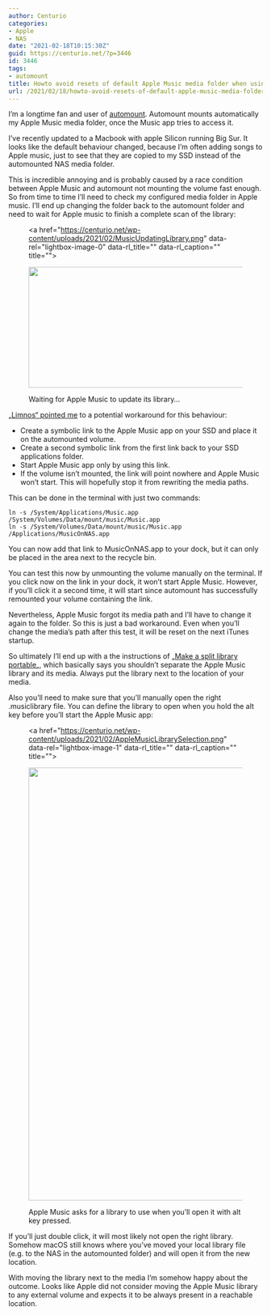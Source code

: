 ```yaml
---
author: Centurio
categories:
- Apple
- NAS
date: "2021-02-18T10:15:30Z"
guid: https://centurio.net/?p=3446
id: 3446
tags:
- automount
title: Howto avoid resets of default Apple Music media folder when using a NAS
url: /2021/02/18/howto-avoid-resets-of-default-apple-music-media-folder-when-using-a-nas/
---
```

I&#8217;m a longtime fan and user of [automount](https://centurio.net/2016/03/16/automount-network-shares-on-mac-os-for-use-in-itunes/). Automount mounts automatically my Apple Music media folder, once the Music app tries to access it.

I&#8217;ve recently updated to a Macbook with apple Silicon running Big Sur. It looks like the default behaviour changed, because I&#8217;m often adding songs to Apple music, just to see that they are copied to my SSD instead of the automounted NAS media folder.

This is incredible annoying and is probably caused by a race condition between Apple Music and automount not mounting the volume fast enough. So from time to time I&#8217;ll need to check my configured media folder in Apple music. I&#8217;ll end up changing the folder back to the automount folder and need to wait for Apple music to finish a complete scan of the library:<figure class="wp-block-image size-large"><a href="https://centurio.net/wp-content/uploads/2021/02/MusicUpdatingLibrary.png" data-rel="lightbox-image-0" data-rl\_title="" data-rl\_caption="" title="">

<img loading="lazy" width="452" height="239" src="https://centurio.net/wp-content/uploads/2021/02/MusicUpdatingLibrary.png" alt="" class="wp-image-3447" srcset="https://centurio.net/wp-content/uploads/2021/02/MusicUpdatingLibrary.png 452w, https://centurio.net/wp-content/uploads/2021/02/MusicUpdatingLibrary-300x159.png 300w" sizes="(max-width: 452px) 100vw, 452px" /> </a><figcaption>Waiting for Apple Music to update its library&#8230;</figcaption></figure> 

[&#8222;Limnos&#8220; pointed me](https://discussions.apple.com/thread/252216475) to a potential workaround for this behaviour:

  * Create a symbolic link to the Apple Music app on your SSD and place it on the automounted volume.
  * Create a second symbolic link from the first link back to your SSD applications folder.
  * Start Apple Music app only by using this link.
  * If the volume isn&#8217;t mounted, the link will point nowhere and Apple Music won&#8217;t start. This will hopefully stop it from rewriting the media paths.

This can be done in the terminal with just two commands:

<pre class="wp-block-code"><code>ln -s /System/Applications/Music.app /System/Volumes/Data/mount/music/Music.app
ln -s /System/Volumes/Data/mount/music/Music.app /Applications/MusicOnNAS.app</code></pre>

You can now add that link to MusicOnNAS.app to your dock, but it can only be placed in the area next to the recycle bin.

You can test this now by unmounting the volume manually on the terminal. If you click now on the link in your dock, it won&#8217;t start Apple Music. However, if you&#8217;ll click it a second time, it will start since automount has successfully remounted your volume containing the link.

Nevertheless, Apple Music forgot its media path and I&#8217;ll have to change it again to the folder. So this is just a bad workaround. Even when you&#8217;ll change the media&#8217;s path after this test, it will be reset on the next iTunes startup.

So ultimately I&#8217;ll end up with a the instructions of &#8222;[Make a split library portable](https://discussions.apple.com/docs/DOC-7392)&#8222;, which basically says you shouldn&#8217;t separate the Apple Music library and its media. Always put the library next to the location of your media.

Also you&#8217;ll need to make sure that you&#8217;ll manually open the right .musiclibrary file. You can define the library to open when you hold the alt key before you&#8217;ll start the Apple Music app:<figure class="wp-block-image size-large"><a href="https://centurio.net/wp-content/uploads/2021/02/AppleMusicLibrarySelection.png" data-rel="lightbox-image-1" data-rl\_title="" data-rl\_caption="" title="">

<img loading="lazy" width="744" height="856" src="https://centurio.net/wp-content/uploads/2021/02/AppleMusicLibrarySelection.png" alt="" class="wp-image-3448" srcset="https://centurio.net/wp-content/uploads/2021/02/AppleMusicLibrarySelection.png 744w, https://centurio.net/wp-content/uploads/2021/02/AppleMusicLibrarySelection-261x300.png 261w" sizes="(max-width: 744px) 100vw, 744px" /> </a><figcaption>Apple Music asks for a library to use when you&#8217;ll open it with alt key pressed.</figcaption></figure> 

If you&#8217;ll just double click, it will most likely not open the right library. Somehow macOS still knows where you&#8217;ve moved your local library file (e.g. to the NAS in the automounted folder) and will open it from the new location.

With moving the library next to the media I&#8217;m somehow happy about the outcome. Looks like Apple did not consider moving the Apple Music library to any external volume and expects it to be always present in a reachable location.